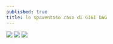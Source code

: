 ```yaml
---
published: true
title: lo spaventoso caso di GIGI DAG
---
```

![]({{site.baseurl}}/assets/gigi%20dag%201.jpg)
![]({{site.baseurl}}/assets/gigi%20dag%202.jpg)
![]({{site.baseurl}}/assets/gigi%20dag%203.jpg)